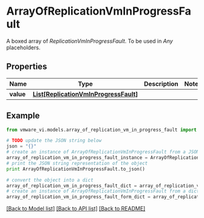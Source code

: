 # ArrayOfReplicationVmInProgressFault

A boxed array of *ReplicationVmInProgressFault*. To be used in *Any* placeholders. 

## Properties
Name | Type | Description | Notes
------------ | ------------- | ------------- | -------------
**value** | [**List[ReplicationVmInProgressFault]**](ReplicationVmInProgressFault.md) |  | 

## Example

```python
from vmware_vi.models.array_of_replication_vm_in_progress_fault import ArrayOfReplicationVmInProgressFault

# TODO update the JSON string below
json = "{}"
# create an instance of ArrayOfReplicationVmInProgressFault from a JSON string
array_of_replication_vm_in_progress_fault_instance = ArrayOfReplicationVmInProgressFault.from_json(json)
# print the JSON string representation of the object
print ArrayOfReplicationVmInProgressFault.to_json()

# convert the object into a dict
array_of_replication_vm_in_progress_fault_dict = array_of_replication_vm_in_progress_fault_instance.to_dict()
# create an instance of ArrayOfReplicationVmInProgressFault from a dict
array_of_replication_vm_in_progress_fault_form_dict = array_of_replication_vm_in_progress_fault.from_dict(array_of_replication_vm_in_progress_fault_dict)
```
[[Back to Model list]](../README.md#documentation-for-models) [[Back to API list]](../README.md#documentation-for-api-endpoints) [[Back to README]](../README.md)


